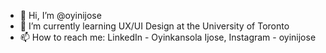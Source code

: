 - 👋 Hi, I’m @oyinijose
- 🌱 I’m currently learning UX/UI Design at the University of Toronto
- 📫 How to reach me: LinkedIn - Oyinkansola Ijose, Instagram - oyinijose

<!---
oyinijose/oyinijose is a ✨ special ✨ repository because its `README.md` (this file) appears on your GitHub profile.
You can click the Preview link to take a look at your changes.
--->
